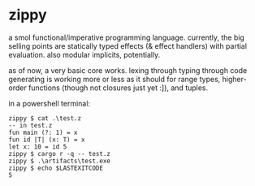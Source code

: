 # zippy

a smol functional/imperative programming language. currently, the big selling
points are statically typed effects (& effect handlers) with partial evaluation.
also modular implicits, potentially.

as of now, a very basic core works. lexing through typing through code
generating is working more or less as it should for range types, higher-order functions (though not closures just yet :]), and tuples.

in a powershell terminal:

    zippy $ cat .\test.z
    -- in test.z
    fun main (?: 1) = x
    fun id |T| (x: T) = x
    let x: 10 = id 5
    zippy $ cargo r -q -- test.z
    zippy $ .\artifacts\test.exe
    zippy $ echo $LASTEXITCODE  
    5
